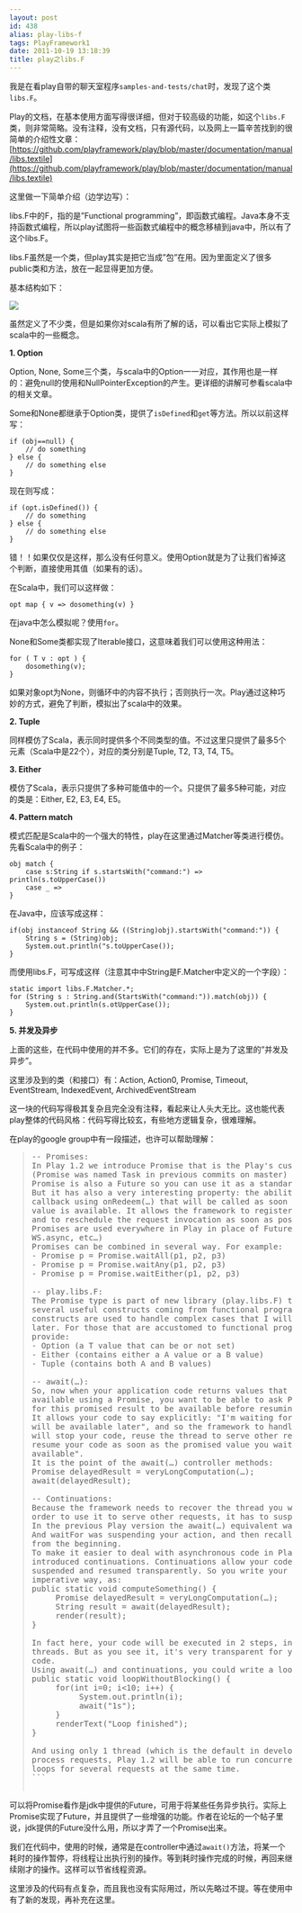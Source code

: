 ```yaml
---
layout: post
id: 438
alias: play-libs-f
tags: PlayFramework1
date: 2011-10-19 13:18:39
title: play之libs.F
---
```


我是在看play自带的聊天室程序`samples-and-tests/chat`时，发现了这个类`libs.F`。

Play的文档，在基本使用方面写得很详细，但对于较高级的功能，如这个`libs.F`类，则非常简略。没有注释，没有文档，只有源代码，以及网上一篇辛苦找到的很简单的介绍性文章：[https://github.com/playframework/play/blob/master/documentation/manual/libs.textile](https://github.com/playframework/play/blob/master/documentation/manual/libs.textile)

这里做一下简单介绍（边学边写）：

libs.F中的F，指的是&#8221;Functional programming&#8221;，即函数式编程。Java本身不支持函数式编程，所以play试图将一些函数式编程中的概念移植到java中，所以有了这个libs.F。

libs.F虽然是一个类，但play其实是把它当成&#8221;包&#8221;在用。因为里面定义了很多public类和方法，放在一起显得更加方便。

 <span id="more-438"></span>
<p>基本结构如下：

![](/user_images/438-0.png)

虽然定义了不少类，但是如果你对scala有所了解的话，可以看出它实际上模拟了scala中的一些概念。

**1. Option**

Option<T>, None<T>, Some<T>三个类，与scala中的Option一一对应，其作用也是一样的：避免null的使用和NullPointerException的产生。更详细的讲解可参看scala中的相关文章。

Some和None都继承于Option类，提供了`isDefined`和`get`等方法。所以以前这样写：

```
if (obj==null) {
    // do something
} else {
    // do something else
}
```

现在则写成：

```
if (opt.isDefined()) {
    // do something
} else {
    // do something else
}
```

错！！如果仅仅是这样，那么没有任何意义。使用Option就是为了让我们省掉这个判断，直接使用其值（如果有的话）。

在Scala中，我们可以这样做：

```
opt map { v => dosomething(v) }
```

在java中怎么模拟呢？使用`for`。

None和Some类都实现了Iterable接口，这意味着我们可以使用这种用法：

```
for ( T v : opt ) {
    dosomething(v);
}
```

如果对象opt为None，则循环中的内容不执行；否则执行一次。Play通过这种巧妙的方式，避免了判断，模拟出了scala中的效果。

**2. Tuple**

同样模仿了Scala，表示同时提供多个不同类型的值。不过这里只提供了最多5个元素（Scala中是22个），对应的类分别是Tuple, T2, T3, T4, T5。

**3. Either**

模仿了Scala，表示只提供了多种可能值中的一个。只提供了最多5种可能，对应的类是：Either, E2, E3, E4, E5。

**4. Pattern match**

模式匹配是Scala中的一个强大的特性，play在这里通过Matcher等类进行模仿。先看Scala中的例子：

```
obj match {
    case s:String if s.startsWith("command:") => println(s.toUpperCase())
    case _ => 
}
```

在Java中，应该写成这样：

```
if(obj instanceof String && ((String)obj).startsWith("command:")) {
    String s = (String)obj;
    System.out.println("s.toUpperCase());
}
```

而使用libs.F，可写成这样（注意其中中String是F.Matcher中定义的一个字段）：

```
static import libs.F.Matcher.*;
for (String s : String.and(StartsWith("command:")).match(obj)) {
    System.out.println(s.otUpperCase());
}
```

**5. 并发及异步**

上面的这些，在代码中使用的并不多。它们的存在，实际上是为了这里的&#8221;并发及异步&#8221;。

这里涉及到的类（和接口）有：Action, Action0, Promise, Timeout, EventStream, IndexedEvent, ArchivedEventStream

这一块的代码写得极其复杂且完全没有注释，看起来让人头大无比。这也能代表play整体的代码风格：代码写得比较玄，有些地方逻辑复杂，很难理解。

在play的google group中有一段描述，也许可以帮助理解：

> <pre>
> -- Promises: 
> In Play 1.2 we introduce Promise that is the Play's custom Future type 
> (Promise was named Task in previous commits on master) . In fact a 
> Promise<T> is also a Future<T> so you can use it as a standard Future. 
> But it has also a very interesting property: the ability to register 
> callback using onRedeem(…) that will be called as soon as the promised 
> value is available. It allows the framework to register itself on them 
> and to reschedule the request invocation as soon as possible. 
> Promises are used everywhere in Play in place of Future (for Jobs, 
> WS.async, etc…) 
> Promises can be combined in several way. For example: 
> - Promise p = Promise.waitAll(p1, p2, p3) 
> - Promise p = Promise.waitAny(p1, p2, p3) 
> - Promise p = Promise.waitEither(p1, p2, p3) 
> 
> -- play.libs.F: 
> The Promise type is part of new library (play.libs.F) that introduces 
> several useful constructs coming from functional programming. These 
> constructs are used to handle complex cases that I will expose just 
> later. For those that are accustomed to functional programming we 
> provide: 
> - Option<T> (a T value that can be or not set) 
> - Either<A,B> (contains either a A value or a B value) 
> - Tuple<A,B> (contains both A and B values) 
> 
> -- await(…): 
> So, now when your application code returns values that are not yet 
> available using a Promise<T>, you want to be able to ask Play to wait 
> for this promised result to be available before resuming your request. 
> It allows your code to say explicitly: "I'm waiting for a result that 
> will be available later", and so the framework to handle it as "Ok I 
> will stop your code, reuse the thread to serve other requests, and 
> resume your code as soon as the promised value you wait for is 
> available". 
> It is the point of the await(…) controller methods: 
> Promise<String> delayedResult = veryLongComputation(…); 
> await(delayedResult); 
> 
> -- Continuations: 
> Because the framework needs to recover the thread you were using in 
> order to use it to serve other requests, it has to suspend your code. 
> In the previous Play version the await(…) equivalent was waitFor(…). 
> And waitFor was suspending your action, and then recalling it later 
> from the beginning. 
> To make it easier to deal with asynchronous code in Play 1.2 we have 
> introduced continuations. Continuations allow your code to be 
> suspended and resumed transparently. So you write your code in a very 
> imperative way, as: 
> public static void computeSomething() { 
>      Promise<String> delayedResult = veryLongComputation(…); 
>      String result = await(delayedResult); 
>      render(result); 
> } 
> 
> In fact here, your code will be executed in 2 steps, in 2 different 
> threads. But as you see it, it's very transparent for your application 
> code. 
> Using await(…) and continuations, you could write a loop: 
> public static void loopWithoutBlocking() { 
>      for(int i=0; i<10; i++) { 
>           System.out.println(i); 
>           await("1s"); 
>      } 
>      renderText("Loop finished"); 
> } 
> 
> And using only 1 thread (which is the default in development mode) to 
> process requests, Play 1.2 will be able to run concurrently these 
> loops for several requests at the same time.
> ```

可以将Promise看作是jdk中提供的Future，可用于将某些任务异步执行。实际上Promise实现了Future，并且提供了一些增强的功能。作者在论坛的一个帖子里说，jdk提供的Future没什么用，所以才弄了一个Promise出来。

我们在代码中，使用的时候，通常是在controller中通过`await()`方法，将某一个耗时的操作暂停，将线程让出执行别的操作。等到耗时操作完成的时候，再回来继续刚才的操作。这样可以节省线程资源。

这里涉及的代码有点复杂，而且我也没有实际用过，所以先略过不提。等在使用中有了新的发现，再补充在这里。
